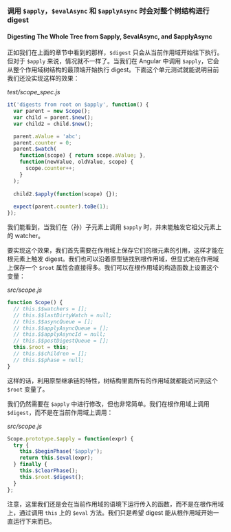 ### 调用 `$apply`，`$evalAsync` 和 `$applyAsync` 时会对整个树结构进行 digest
#### Digesting The Whole Tree from $apply, $evalAsync, and $applyAsync

正如我们在上面的章节中看到的那样，`$digest` 只会从当前作用域开始往下执行。但对于 `$apply` 来说，情况就不一样了。当我们在 Angular 中调用 `$apply`，它会从整个作用域树结构的最顶端开始执行 digest。下面这个单元测试就能说明目前我们还没实现这样的效果：

_test/scope_spec.js_

```js
it('digests from root on $apply', function() {
  var parent = new Scope();
  var child = parent.$new();
  var child2 = child.$new();

  parent.aValue = 'abc';
  parent.counter = 0;
  parent.$watch(
    function(scope) { return scope.aValue; },
    function(newValue, oldValue, scope) {
      scope.counter++;
    }
  );
  
  child2.$apply(function(scope) {});
  
  expect(parent.counter).toBe(1);
});
```

我们能看到，当我们在（孙）子元素上调用 `$apply` 时，并未能触发它祖父元素上的 watcher。

要实现这个效果，我们首先需要在作用域上保存它们的根元素的引用，这样才能在根元素上触发 digest。我们也可以沿着原型链找到根作用域，但显式地在作用域上保存一个 `$root` 属性会直接得多。我们可以在根作用域的构造函数上设置这个变量：

_src/scope.js_

```js
function Scope() {
  // this.$$watchers = [];
  // this.$$lastDirtyWatch = null;
  // this.$$asyncQueue = [];
  // this.$$applyAsyncQueue = [];
  // this.$$applyAsyncId = null;
  // this.$$postDigestQueue = [];
  this.$root = this;
  // this.$$children = [];
  // this.$$phase = null;
}
```

这样的话，利用原型继承链的特性，树结构里面所有的作用域就都能访问到这个 `$root` 变量了。

我们仍然需要在 `$apply` 中进行修改，但也非常简单。我们在根作用域上调用 `$digest`，而不是在当前作用域上调用：

_src/scope.js_

```js
Scope.prototype.$apply = function(expr) {
  try {
    this.$beginPhase('$apply');
    return this.$eval(expr);
  } finally {
    this.$clearPhase();
    this.$root.$digest();
  }
};
```

注意，这里我们还是会在当前作用域的语境下运行传入的函数，而不是在根作用域上，通过调用 `this` 上的 `$eval` 方法。我们只是希望 digest 能从根作用域开始一直运行下来而已。